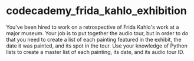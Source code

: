 # codecademy_frida_kahlo_exhibition
You've been hired to work on a retrospective of Frida Kahlo's work at a major museum. Your job is to put together the audio tour, but in order to do that you need to create a list of each painting featured in the exhibit, the date it was painted, and its spot in the tour. 
Use your knowledge of Python lists to create a master list of each painting, its date, and its audio tour ID. 
